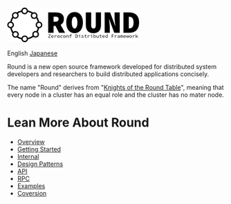 ![round_logo](doc/img/round_logo.png)

English [Japanese](README_jp.md)

Round is a new open source framework developed for distributed system developers and researchers to build distributed applications concisely.

The name "Round" derives from "[Knights of the Round Table](http://en.wikipedia.org/wiki/Round_Table)", meaning that every node in a cluster has an equal role and the cluster has no mater node.

# Lean More About Round

- [Overview](doc/round_overview.md)
- [Getting Started](doc/round_installation.md)
- [Internal](doc/round_internals.md)
- [Design Patterns](doc/round_design_patterns)
- [API](doc/round_apis.md)
- [RPC](doc/round_rpc_methods.md)
- [Examples](doc/round_applications.md)
- [Coversion](doc/round_conversions.md)
